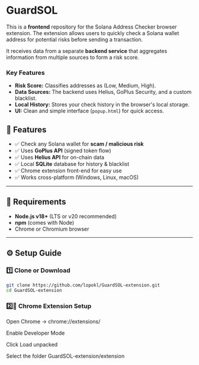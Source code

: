 # GuardSOL

This is a **frontend** repository for the Solana Address Checker browser extension. The extension allows users to quickly check a Solana wallet address for potential risks before sending a transaction.

It receives data from a separate **backend service** that aggregates information from multiple sources to form a risk score.

### Key Features

* **Risk Score:** Classifies addresses as (Low, Medium, High).
* **Data Sources:** The backend uses Helius, GoPlus Security, and a custom blacklist.
* **Local History:** Stores your check history in the browser's local storage.
* **UI:** Clean and simple interface (`popup.html`) for quick access.


## 🚀 Features

- ✅ Check any Solana wallet for **scam / malicious risk**
- ✅ Uses **GoPlus API** (signed token flow)
- ✅ Uses **Helius API** for on-chain data
- ✅ Local **SQLite** database for history & blacklist
- ✅ Chrome extension front-end for easy use
- ✅ Works cross-platform (Windows, Linux, macOS)

---

## 🧩 Requirements

- **Node.js v18+** (LTS or v20 recommended)
- **npm** (comes with Node)
- Chrome or Chromium browser

---

## ⚙️ Setup Guide

### 1️⃣ Clone or Download

```bash
git clone https://github.com/lopokl/GuardSOL-extension.git
cd GuardSOL-extension
```
### 2️⃣🧩 Chrome Extension Setup

Open Chrome → chrome://extensions/

Enable Developer Mode

Click Load unpacked

Select the folder GuardSOL-extension/extension

